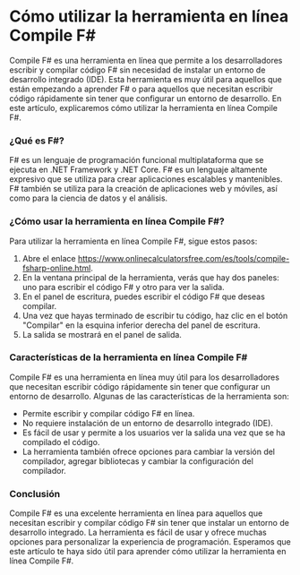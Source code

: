 Cómo utilizar la herramienta en línea Compile F#
================================================

Compile F# es una herramienta en línea que permite a los desarrolladores escribir y compilar código F# sin necesidad de instalar un entorno de desarrollo integrado (IDE). Esta herramienta es muy útil para aquellos que están empezando a aprender F# o para aquellos que necesitan escribir código rápidamente sin tener que configurar un entorno de desarrollo. En este artículo, explicaremos cómo utilizar la herramienta en línea Compile F#.

### ¿Qué es F#?

F# es un lenguaje de programación funcional multiplataforma que se ejecuta en .NET Framework y .NET Core. F# es un lenguaje altamente expresivo que se utiliza para crear aplicaciones escalables y mantenibles. F# también se utiliza para la creación de aplicaciones web y móviles, así como para la ciencia de datos y el análisis.

### ¿Cómo usar la herramienta en línea Compile F#?

Para utilizar la herramienta en línea Compile F#, sigue estos pasos:

1. Abre el enlace <https://www.onlinecalculatorsfree.com/es/tools/compile-fsharp-online.html>.
2. En la ventana principal de la herramienta, verás que hay dos paneles: uno para escribir el código F# y otro para ver la salida.
3. En el panel de escritura, puedes escribir el código F# que deseas compilar.
4. Una vez que hayas terminado de escribir tu código, haz clic en el botón "Compilar" en la esquina inferior derecha del panel de escritura.
5. La salida se mostrará en el panel de salida.

### Características de la herramienta en línea Compile F#

Compile F# es una herramienta en línea muy útil para los desarrolladores que necesitan escribir código rápidamente sin tener que configurar un entorno de desarrollo. Algunas de las características de la herramienta son:

- Permite escribir y compilar código F# en línea.
- No requiere instalación de un entorno de desarrollo integrado (IDE).
- Es fácil de usar y permite a los usuarios ver la salida una vez que se ha compilado el código.
- La herramienta también ofrece opciones para cambiar la versión del compilador, agregar bibliotecas y cambiar la configuración del compilador.

### Conclusión

Compile F# es una excelente herramienta en línea para aquellos que necesitan escribir y compilar código F# sin tener que instalar un entorno de desarrollo integrado. La herramienta es fácil de usar y ofrece muchas opciones para personalizar la experiencia de programación. Esperamos que este artículo te haya sido útil para aprender cómo utilizar la herramienta en línea Compile F#.